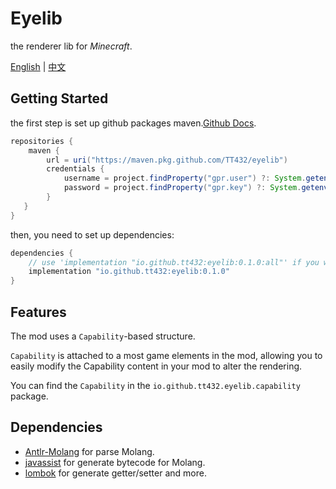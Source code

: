 # Eyelib

the renderer lib for _Minecraft_.

[English](README.md) | [中文](README.cn.md)

## Getting Started

the first step is set up github packages maven.[Github Docs](https://docs.github.com/en/packages/working-with-a-github-packages-registry/working-with-the-gradle-registry).

```groovy
repositories {
    maven {
        url = uri("https://maven.pkg.github.com/TT432/eyelib")
        credentials {
            username = project.findProperty("gpr.user") ?: System.getenv("USERNAME")
            password = project.findProperty("gpr.key") ?: System.getenv("TOKEN")
        }
   }
}
```

then, you need to set up dependencies:

```groovy
dependencies {
    // use 'implementation "io.github.tt432:eyelib:0.1.0:all"' if you want jarJar
    implementation "io.github.tt432:eyelib:0.1.0"
}
```

## Features

The mod uses a `Capability`-based structure.

`Capability` is attached to a most game elements in the mod, allowing you to easily modify the Capability content in your mod to alter the rendering.

You can find the `Capability` in the `io.github.tt432.eyelib.capability` package.

## Dependencies

- [Antlr-Molang](https://github.com/TT432/antlr-molang) for parse Molang.
- [javassist](http://www.javassist.org/) for generate bytecode for Molang.
- [lombok](https://projectlombok.org/) for generate getter/setter and more.